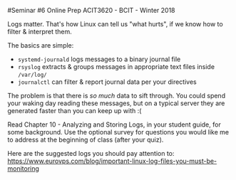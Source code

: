 #Seminar #6 Online Prep
ACIT3620 - BCIT - Winter 2018

Logs matter. That's how Linux can tell us "what hurts", if we know how
to filter & interpret them.

The basics are simple:
- `systemd-journald` logs messages to a binary journal file
- `rsyslog` extracts & groups messages in appropriate text files inside `/var/log/`
- `journalctl` can filter & report journal data per your directives

The problem is that there is *so much* data to sift through.
You could spend your waking day reading these messages, but on a typical
server they are generated faster than you can keep up with :(

Read Chapter 10 - Analyzing and Storing Logs, in your student guide, for
some background. Use the optional survey for questions you would like me to address
at the beginning of class (after your quiz).

Here are the suggested logs you should pay attention to:  
https://www.eurovps.com/blog/important-linux-log-files-you-must-be-monitoring
